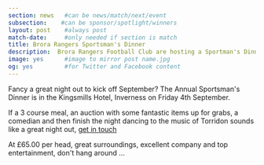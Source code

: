 ```yaml
---
section: news   #can be news/match/next/event
subsection:    #can be sponsor/spotlight/winners
layout: post    #always post
match-date:     #only needed if section is match
title: Brora Rangers Sportsman's Dinner
description:  Brora Rangers Football Club are hosting a Sportman's Dinner in the Kingsmills Hotel, Inverness on Friday 4th September. 
image: yes      #image to mirror post name.jpg
og: yes         #for Twitter and Facebook content
---
```

Fancy a great night out to kick off September? The Annual Sportsman's Dinner is in the Kingsmills Hotel, Inverness on Friday 4th September.

If a 3 course meal, an auction with some fantastic items up for grabs, a comedian and then finish the night dancing to the music of Torridon sounds like a great night out, [get in touch](mailto:brorarangers@gmail.com)

At £65.00 per head, great surroundings, excellent company and top entertainment, don't hang around ...

